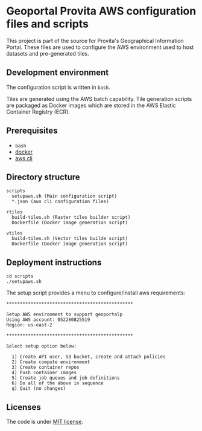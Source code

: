 # Geoportal Provita AWS configuration files and scripts

This project is part of the source for Provita's Geographical Information Portal. These files are used to configure the AWS environment used to host datasets and pre-generated tiles.

## Development environment

The configuration script is written in ```bash```.

Tiles are generated using the AWS batch capability. Tile generation scripts are packaged as Docker images which are stored in the AWS Elastic Container Registry (ECR).

## Prerequisites

* ```bash```
* [docker](https://www.docker.com/)
* [aws cli](https://aws.amazon.com/cli/)

## Directory structure

```
scripts
  setupaws.sh (Main configuration script)
  *.json (aws cli configuration files)

rtiles
  build-tiles.sh (Raster tiles builder script)
  Dockerfile (Docker image generation script)

vtiles
  build-tiles.sh (Vector tiles builde script)
  Dockerfile (Docker image generation script)

```

## Deployment instructions

```
cd scripts
./setupaws.sh
```

The setup script provides a menu to configure/install aws requirements:

```
***********************************************

Setup AWS environment to support geoportalp
Using AWS account: 052280825519
Region: us-east-2

***********************************************

Select setup option below:

  1) Create API user, S3 bucket, create and attach policies
  2) Create compute environment
  3) Create container repos
  4) Push container images
  5) Create job queues and job definitions
  6) Do all of the above in sequence
  q) Quit (no changes)

```

## Licenses

The code is under [MIT license](https://opensource.org/licenses/MIT).
